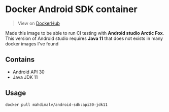 # Docker Android SDK container
> View on [DockerHub](https://hub.docker.com/r/mahdimalv/android-sdk)

Made this image to be able to run CI testing with **Android studio Arctic Fox**.  
This version of Android studio requires **Java 11** that does not exists in many docker images I've found

## Contains
- Android API 30
- Java JDK 11

## Usage

```
docker pull mahdimalv/android-sdk:api30-jdk11
```


